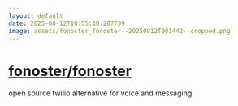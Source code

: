 ```yaml
---
layout: default
date: 2025-08-12T10:55:10.207739
image: assets/fonoster_fonoster--20250812T001442--cropped.png
---
```


# [fonoster/fonoster](https://github.com/fonoster/fonoster)

open source twilio alternative for voice and messaging
